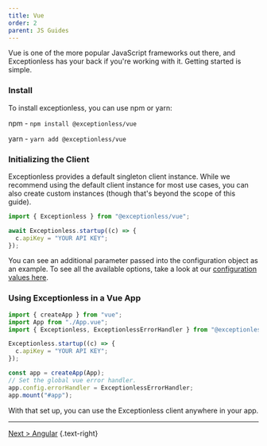 ```yaml
---
title: Vue
order: 2
parent: JS Guides
---
```


Vue is one of the more popular JavaScript frameworks out there, and Exceptionless has your back if you're working with it. Getting started is simple.

### Install

To install exceptionless, you can use npm or yarn:

npm - `npm install @exceptionless/vue`

yarn - `yarn add @exceptionless/vue`

### Initializing the Client

Exceptionless provides a default singleton client instance. While we recommend
using the default client instance for most use cases, you can also create
custom instances (though that's beyond the scope of this guide).

```javascript
import { Exceptionless } from "@exceptionless/vue";

await Exceptionless.startup((c) => {
  c.apiKey = "YOUR API KEY";
});
```

You can see an additional parameter passed into the configuration object as an
example. To see all the available options, take a look at our
[configuration values here](../client-configuration-values.md).

### Using Exceptionless in a Vue App

```javascript
import { createApp } from "vue";
import App from "./App.vue";
import { Exceptionless, ExceptionlessErrorHandler } from "@exceptionless/vue";

Exceptionless.startup((c) => {
  c.apiKey = "YOUR API KEY";
});

const app = createApp(App);
// Set the global vue error handler.
app.config.errorHandler = ExceptionlessErrorHandler;
app.mount("#app");
```

With that set up, you can use the Exceptionless client anywhere in your app.

---

[Next > Angular](angular.md) {.text-right}
